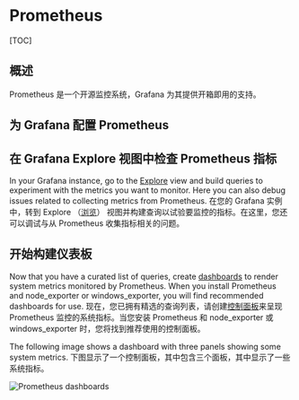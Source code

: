 # Prometheus

[TOC]

## 概述

Prometheus 是一个开源监控系统，Grafana 为其提供开箱即用的支持。

## 为 Grafana 配置 Prometheus



## 在 Grafana Explore 视图中检查 Prometheus 指标

In your Grafana instance, go to the [Explore](https://grafana.com/docs/grafana/latest/explore/) view and build queries to experiment with the metrics you want to  monitor. Here you can also debug issues related to collecting metrics  from Prometheus.
在您的 Grafana 实例中，转到 Explore （[浏览](https://grafana.com/docs/grafana/latest/explore/)） 视图并构建查询以试验要监控的指标。在这里，您还可以调试与从 Prometheus 收集指标相关的问题。

## 开始构建仪表板

Now that you have a curated list of queries, create [dashboards](https://grafana.com/docs/grafana/latest/dashboards/) to render system metrics monitored by Prometheus. When you install  Prometheus and node_exporter or windows_exporter, you will find  recommended dashboards for use.
现在，您已拥有精选的查询列表，请创建[控制面板](https://grafana.com/docs/grafana/latest/dashboards/)来呈现 Prometheus 监控的系统指标。当您安装 Prometheus 和 node_exporter 或 windows_exporter 时，您将找到推荐使用的控制面板。

The following image shows a dashboard with three panels showing some system metrics.
下图显示了一个控制面板，其中包含三个面板，其中显示了一些系统指标。

![Prometheus dashboards](https://grafana.com/static/img/docs/getting-started/simple_grafana_prom_dashboard.png)


